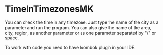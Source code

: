 # TimeInTimezonesMK
You can check the time in any timezone.
Just type the name of the city as a parameter and run the program. 
You can also give the name of the area, city, region, as another parameter or as one parameter separated by "/" or space. 

To work with code you need to have loombok plugin in your IDE. 
